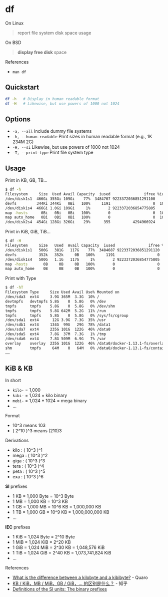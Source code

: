 # df

On Linux

> report file system disk space usage

On BSD

> **display free disk** space

References

* `man df`

## Quickstart

```bash
df -h   # Display in human readable format
df -H   # Likewise, but use powers of 1000 not 1024
```

## Options

* `-a, --all` Include dummy file systems
* `-h, --human-readable` Print sizes in human readable format \(e.g., 1K 234M 2G\)
* `-H, --si` Likewise, but use powers of 1000 not 1024
* `-T, --print-type` Print file system type

## Usage

Print in KB, GB, TB…

```bash
$ df -h
Filesystem     Size  Used Avail Capacity  iused               ifree %iused  Mounted on
/dev/disk1s1  466Gi 355Gi 109Gi    77%  3484707 9223372036851291100    0%   /
devfs         344Ki 344Ki   0Bi   100%     1191                   0  100%   /dev
/dev/disk1s4  466Gi 1.0Gi 109Gi     1%        2 9223372036854775805    0%   /private/var/vm
map -hosts      0Bi   0Bi   0Bi   100%        0                   0  100%   /net
map auto_home   0Bi   0Bi   0Bi   100%        0                   0  100%   /home
/dev/disk2s4  454Gi 128Gi 326Gi    29%      355          4294966924    0%   /Volumes/IceHe_何志远
```

Print in KiB, GiB, TiB…

```bash
$ df -H
Filesystem     Size   Used  Avail Capacity  iused               ifree %iused  Mounted on
/dev/disk1s1   500G   381G   117G    77%  3484687 9223372036851291120    0%   /
devfs          352k   352k     0B   100%     1191                   0  100%   /dev
/dev/disk1s4   500G   1.1G   117G     1%        2 9223372036854775805    0%   /private/var/vm
map -hosts       0B     0B     0B   100%        0                   0  100%   /net
map auto_home    0B     0B     0B   100%        0                   0  100%   /home
```

Print with Type

```bash
$ df -hT
Filesystem Type     Size Used Avail Use% Mounted on
/dev/sda3  ext4     3.9G 365M  3.3G  10% /
devtmpfs   devtmpfs 5.8G    0  5.8G   0% /dev
tmpfs      tmpfs    5.8G    0  5.8G   0% /dev/shm
tmpfs      tmpfs    5.8G 642M  5.2G  11% /run
tmpfs      tmpfs    5.8G    0  5.8G   0% /sys/fs/cgroup
/dev/sda1  ext4      12G 3.9G  7.3G  35% /usr
/dev/sdb1  ext4     134G  99G   29G  78% /data1
/dev/sda7  ext4     235G 101G  122G  46% /data0
/dev/sda5  ext4     7.8G  37M  7.3G   1% /tmp
/dev/sda6  ext4     7.8G 509M  6.9G   7% /var
overlay    overlay  235G 101G  122G  46% /data0/docker-1.13.1-fs/overlay/64fce5a854ba98f1dac917735fd4531bac33c29378a29d4523a283dbd5bd605b/merged
shm        tmpfs     64M    0   64M   0% /data0/docker-1.13.1-fs/containers/dc50f340afd86e2e93dbc0c76d36bb5379288d64e9f6eb23bb29b19a1633ba33/shm
……
```

## KiB & KB

In short

* `kilo-` = 1,000
* `kibi-` = 1,024 = kilo binary
* `mebi-` = 1,024 \* 1024 = mega binary
* …

Format

* 10^3 means 103
* \( 2^10 \)^3 means \(210\)3

Derivations

* kilo : \( 10^3 \)^1
* mega : \( 10^3 \)^2
* giga : \( 10^3 \)^3
* tera : \( 10^3 \)^4
* peta : \( 10^3 \)^5
* exa : \( 10^3 \)^6

**SI** prefixes

* 1 KB = 1,000 Byte = 10^3 Byte
* 1 MB = 1,000 KB = 10^3 KB
* 1 GB = 1,000 MB = 10^6 KB = 1,000,000 KB
* 1 TB = 1,000 GB = 10^9 KB = 1,000,000,000 KB
* …

**IEC** prefixes

* 1 KiB = 1,024 Byte = 2^10 Byte
* 1 MiB = 1,024 KiB = 2^20 KB
* 1 GiB = 1,024 MiB = 2^30 KB = 1,048,576 KiB
* 1 TiB = 1,024 GiB = 2^40 KB = 1,073,741,824 KiB
* …

References

* [What is the difference between a kilobyte and a kibibyte?](https://www.quora.com/What-is-the-difference-between-a-kilobyte-and-a-kibibyte) - Quaro
* [KB / KiB，MB / MiB，GB / GiB，… 的区别是什么？](https://www.zhihu.com/question/24601215) - 知乎
* [Definitions of the SI units: The binary prefixes](https://physics.nist.gov/cuu/Units/binary.html)

